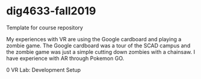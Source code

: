 # dig4633-fall2019
Template for course repository

My experiences with VR are using the Google cardboard and playing a zombie game.
The Google cardboard was a tour of the SCAD campus and the zombie game was just a simple cutting down zombies with a chainsaw.
I have experience with AR through Pokemon GO.

0 VR Lab: Development Setup
